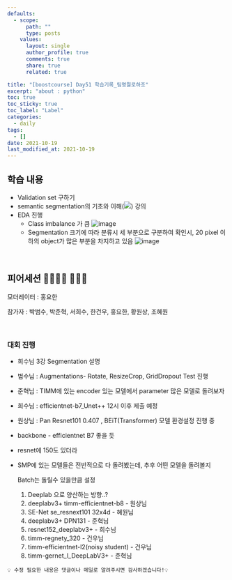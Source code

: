 ```yaml
---
defaults:
  - scope:
      path: ""
      type: posts
    values:
      layout: single
      author_profile: true
      comments: true
      share: true
      related: true

title: "[boostcourse] Day51 학습기록_팀명뭘로하조"
excerpt: "about : python"
toc: true
toc_sticky: true
toc_label: "Label"
categories:
  - daily
tags:
  - []
date: 2021-10-19
last_modified_at: 2021-10-19
---
```


## 학습 내용

- Validation set 구하기
- semantic segmentation의 기초와 이해(<a href="https://hongsusoo.github.io/ai_models/md_seg_fcn"><img src="https://img.shields.io/badge/-FCN-red"/></a>) 강의
- EDA 진행 
  - Class imbalance 가 큼
![image](https://user-images.githubusercontent.com/77658029/139706482-87ad383c-86a7-46ac-b375-404b98d7e1de.png)
  - Segmentation 크기에 따라 분류시 세 부분으로 구분하여 확인시, 20 pixel 이하의 object가 많은 부분을 차지하고 있음
![image](https://user-images.githubusercontent.com/77658029/139706966-88aebf9a-1caa-4852-b039-6b051de234ea.png)

<br>

## 피어세션 👨‍👨‍👦‍👦 👨‍👨‍👦

모더레이터 : 홍요한

참가자 : 박범수, 박준혁, 서희수, 한건우, 홍요한, 황원상, 조혜원

<br>

### 대회 진행

- 희수님 3강 Segmentation 설명 
- 범수님 : Augmentations- Rotate, ResizeCrop, GridDropout Test 진행
- 준혁님 : TIMM에 있는 encoder 있는 모델에서 parameter 많은 모델로 돌려보자
- 희수님 : efficientnet-b7_Unet++ 12시 이후 제출 예정
- 원상님 : Pan Resnet101 0.407 , BEiT(Transformer) 모델 환경설정 진행 중
- backbone - efficientnet B7 좋을 듯
- resnet에 150도 있더라
- SMP에 있는 모델들은 전반적으로 다 돌려봤는데,  추후 어떤 모델을 돌려볼지
    
    Batch는 돌릴수 있을만큼 설정
    
    1. Deeplab 으로 양산하는 방향..?
    2. deeplabv3+ timm-efficientnet-b8 - 원상님
    3. SE-Net  se_resnext101 32x4d - 혜원님
    4. deeplabv3+ DPN131 - 준혁님
    5. resnet152_deeplabv3+ - 희수님
    6. timm-regnety_320 - 건우님
    7. timm-efficientnet-l2(noisy student) - 건우님
    8. timm-gernet_l_DeepLabV3+ - 준혁님

```
💡 수정 필요한 내용은 댓글이나 메일로 알려주시면 감사하겠습니다!💡 
```
